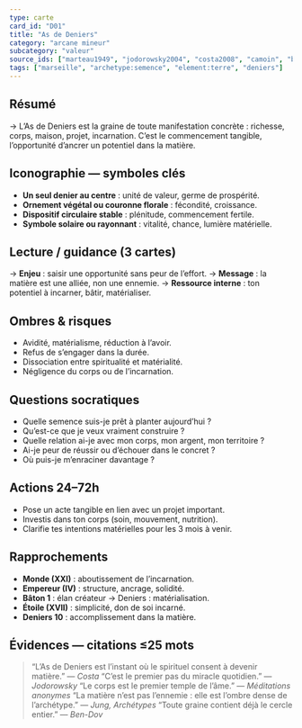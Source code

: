 ```yaml
---
type: carte
card_id: "D01"
title: "As de Deniers"
category: "arcane mineur"
subcategory: "valeur"
source_ids: ["marteau1949", "jodorowsky2004", "costa2008", "camoin", "bendov2011", "delcamp", "nadolny2018", "jung", "meditations_anonymes", "nichols"]
tags: ["marseille", "archetype:semence", "element:terre", "deniers"]
---
```


## Résumé
→ L’As de Deniers est la graine de toute manifestation concrète : richesse, corps, maison, projet, incarnation. C’est le commencement tangible, l’opportunité d’ancrer un potentiel dans la matière.

## Iconographie — symboles clés
- **Un seul denier au centre** : unité de valeur, germe de prospérité.
- **Ornement végétal ou couronne florale** : fécondité, croissance.
- **Dispositif circulaire stable** : plénitude, commencement fertile.
- **Symbole solaire ou rayonnant** : vitalité, chance, lumière matérielle.

## Lecture / guidance (3 cartes)
→ **Enjeu** : saisir une opportunité sans peur de l’effort.
→ **Message** : la matière est une alliée, non une ennemie.
→ **Ressource interne** : ton potentiel à incarner, bâtir, matérialiser.

## Ombres & risques
- Avidité, matérialisme, réduction à l’avoir.
- Refus de s’engager dans la durée.
- Dissociation entre spiritualité et matérialité.
- Négligence du corps ou de l’incarnation.

## Questions socratiques
- Quelle semence suis-je prêt à planter aujourd’hui ?
- Qu’est-ce que je veux vraiment construire ?
- Quelle relation ai-je avec mon corps, mon argent, mon territoire ?
- Ai-je peur de réussir ou d’échouer dans le concret ?
- Où puis-je m’enraciner davantage ?

## Actions 24–72h
- Pose un acte tangible en lien avec un projet important.
- Investis dans ton corps (soin, mouvement, nutrition).
- Clarifie tes intentions matérielles pour les 3 mois à venir.

## Rapprochements
- **Monde (XXI)** : aboutissement de l’incarnation.
- **Empereur (IV)** : structure, ancrage, solidité.
- **Bâton 1** : élan créateur → Deniers : matérialisation.
- **Étoile (XVII)** : simplicité, don de soi incarné.
- **Deniers 10** : accomplissement dans la matière.

## Évidences — citations ≤25 mots
> “L’As de Deniers est l’instant où le spirituel consent à devenir matière.” — *Costa*
> “C’est le premier pas du miracle quotidien.” — *Jodorowsky*
> “Le corps est le premier temple de l’âme.” — *Méditations anonymes*
> “La matière n’est pas l’ennemie : elle est l’ombre dense de l’archétype.” — *Jung, Archétypes*
> “Toute graine contient déjà le cercle entier.” — *Ben-Dov*
